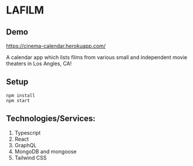 # LAFILM

## Demo
https://cinema-calendar.herokuapp.com/

A calendar app which lists films from various small and independent movie theaters in Los Angles, CA!

## Setup
```
npm install
npm start
```

## Technologies/Services: 
1. Typescript
2. React
3. GraphQL
4. MongoDB and mongoose
5. Tailwind CSS
